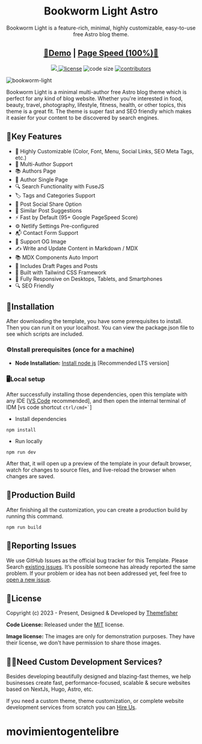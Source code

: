 <h1 align=center>Bookworm Light Astro</h1>
<p align=center>Bookworm Light is a feature-rich, minimal, highly customizable, easy-to-use free Astro blog theme.</p>
<h2 align="center"> <a target="_blank" href="https://bookworm-light-astro.vercel.app/" rel="nofollow">👀Demo</a> | <a  target="_blank" href="https://pagespeed.web.dev/report?url=https%3A%2F%2Fbookworm-light-astro.vercel.app%2F&form_factor=desktop">Page Speed (100%)🚀</a>
</h2>

<p align=center>
  <a href="https://github.com/withastro/astro/releases/tag/astro%404.3.2" alt="Contributors">
    <img src="https://img.shields.io/static/v1?label=ASTRO&message=4.3&color=000&logo=astro" />
  </a>

  <a href="https://github.com/themefisher/bookworm-light-astro/blob/main/LICENSE">
    <img src="https://img.shields.io/github/license/themefisher/bookworm-light-astro" alt="license"></a>

  <img src="https://img.shields.io/github/languages/code-size/themefisher/bookworm-light-astro" alt="code size">

  <a href="https://github.com/themefisher/bookworm-light-astro/graphs/contributors">
    <img src="https://img.shields.io/github/contributors/themefisher/bigspring-light-astro" alt="contributors"></a>
</p>

![bookworm-light](https://demo.gethugothemes.com/thumbnails/bookworm-light.png)

Bookworm Light is a minimal multi-author free Astro blog theme which is perfect for any kind of blog website. Whether you're interested in food, beauty, travel, photography, lifestyle, fitness, health, or other topics, this theme is a great fit. The theme is super fast and SEO friendly which makes it easier for your content to be discovered by search engines.

## 🔑Key Features

- 🎨 Highly Customizable (Color, Font, Menu, Social Links, SEO Meta Tags, etc.)
- 👥 Multi-Author Support
- 📚 Authors Page
- 👤 Author Single Page
- 🔍 Search Functionality with FuseJS
- 🏷️ Tags and Categories Support
- 📲 Post Social Share Option
- 🔗 Similar Post Suggestions
- ⚡ Fast by Default (95+ Google PageSpeed Score)
- ⚙️ Netlify Settings Pre-configured
- 📬 Contact Form Support
- 🌅 Support OG Image
- ✍️ Write and Update Content in Markdown / MDX
- 📚 MDX Components Auto Import
- 📝 Includes Draft Pages and Posts
- 🚀 Built with Tailwind CSS Framework
- 📱 Fully Responsive on Desktops, Tablets, and Smartphones
- 🔍 SEO Friendly

<!-- installation -->
## 🔧Installation

After downloading the template, you have some prerequisites to install. Then you can run it on your localhost. You can view the package.json file to see which scripts are included.

### ⚙️Install prerequisites (once for a machine)

- **Node Installation:** [Install node js](https://nodejs.org/en/download/) [Recommended LTS version]

### 🖥️Local setup

After successfully installing those dependencies, open this template with any IDE [[VS Code](https://code.visualstudio.com/) recommended], and then open the internal terminal of IDM [vs code shortcut <code>ctrl/cmd+\`</code>]

- Install dependencies

```
npm install
```

- Run locally

```
npm run dev
```

After that, it will open up a preview of the template in your default browser, watch for changes to source files, and live-reload the browser when changes are saved.

## 🔨Production Build

After finishing all the customization, you can create a production build by running this command.

```
npm run build
```

<!-- reporting issue -->
## 🐞Reporting Issues

We use GitHub Issues as the official bug tracker for this Template. Please Search [existing issues](https://github.com/themefisher/bookworm-light-astro/issues). It’s possible someone has already reported the same problem.
If your problem or idea has not been addressed yet, feel free to [open a new issue](https://github.com/themefisher/bookworm-light-astro/issues).

<!-- licence -->
## 📄License

Copyright (c) 2023 - Present, Designed & Developed by [Themefisher](https://themefisher.com)

**Code License:** Released under the [MIT](https://github.com/themefisher/bookworm-light-astro/blob/main/LICENSE) license.

**Image license:** The images are only for demonstration purposes. They have their license, we don't have permission to share those images.

## 👨‍💻Need Custom Development Services?

Besides developing beautifully designed and blazing-fast themes, we help businesses create fast, performance-focused, scalable & secure websites based on NextJs, Hugo, Astro, etc.

If you need a custom theme, theme customization, or complete website development services from scratch you can [Hire Us](https://themefisher.com/contact).
# movimientogentelibre
